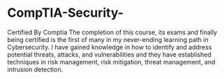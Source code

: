 # CompTIA-Security-
Certified By Comptia
The completion of this course, its exams and finally being certified is the first of many in my never-ending learning path in Cybersecurity. 
I have gained knowledge in how to identify and address potential threats, attacks, and vulnerabilities and they have established techniques in risk management, risk mitigation, threat management, and intrusion detection.
